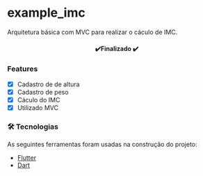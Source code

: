 # example_imc

Arquitetura básica com MVC para realizar o cáculo de IMC.

<h4 align="center"> 
	✔️Finalizado ✔️ 
</h4>

### Features

- [x] Cadastro de de altura
- [x] Cadastro de peso
- [x] Cáculo do IMC
- [x] Utilizado MVC

### 🛠 Tecnologias

As seguintes ferramentas foram usadas na construção do projeto:

- [Flutter](https://docs.flutter.dev/get-started/install)
- [Dart](https://dart.dev/get-dart)